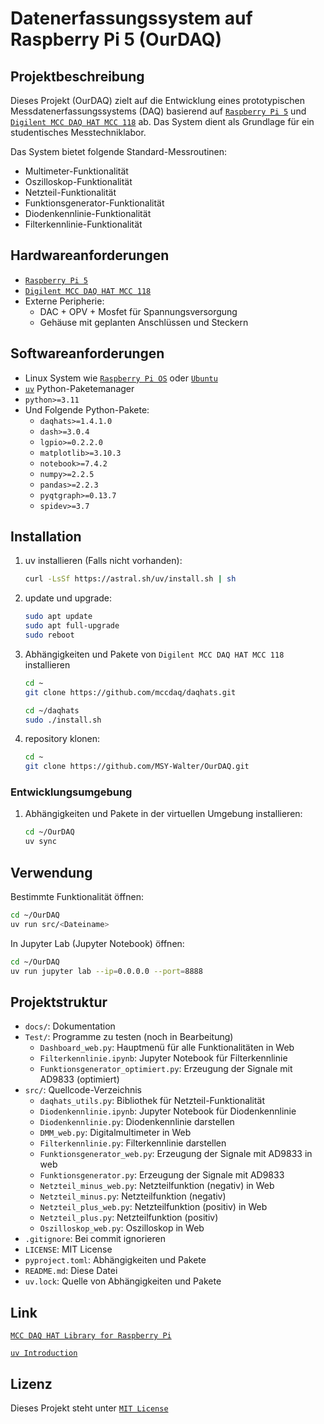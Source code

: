 # Datenerfassungssystem auf Raspberry Pi 5 (OurDAQ)

## Projektbeschreibung

Dieses Projekt (OurDAQ) zielt auf die Entwicklung eines prototypischen Messdatenerfassungssystems (DAQ) basierend auf [`Raspberry Pi 5`](https://www.raspberrypi.com/documentation/computers/raspberry-pi.html) und [`Digilent MCC DAQ HAT MCC 118`](https://mccdaq.github.io/daqhats/overview.html#mcc-118) ab. Das System dient als Grundlage für ein studentisches Messtechniklabor.

Das System bietet folgende Standard-Messroutinen:

- Multimeter-Funktionalität
- Oszilloskop-Funktionalität
- Netzteil-Funktionalität
- Funktionsgenerator-Funktionalität
- Diodenkennlinie-Funktionalität
- Filterkennlinie-Funktionalität

## Hardwareanforderungen

- [`Raspberry Pi 5`](https://www.raspberrypi.com/documentation/computers/raspberry-pi.html)
- [`Digilent MCC DAQ HAT MCC 118`](https://mccdaq.github.io/daqhats/overview.html#mcc-118)
- Externe Peripherie:
  - DAC + OPV + Mosfet für Spannungsversorgung
  - Gehäuse mit geplanten Anschlüssen und Steckern

## Softwareanforderungen

- Linux System wie [`Raspberry Pi OS`](https://www.raspberrypi.com/software/) oder [`Ubuntu`](https://ubuntu.com/download/raspberry-pi)
- [`uv`](https://docs.astral.sh/uv/) Python-Paketemanager
- `python>=3.11`
- Und Folgende Python-Pakete:
  - `daqhats>=1.4.1.0`
  - `dash>=3.0.4`
  - `lgpio>=0.2.2.0`
  - `matplotlib>=3.10.3`
  - `notebook>=7.4.2`
  - `numpy>=2.2.5`
  - `pandas>=2.2.3`
  - `pyqtgraph>=0.13.7`
  - `spidev>=3.7`

## Installation

1. uv installieren (Falls nicht vorhanden):

   ```bash
   curl -LsSf https://astral.sh/uv/install.sh | sh
   ```

2. update und upgrade:

   ```bash
   sudo apt update
   sudo apt full-upgrade
   sudo reboot
   ```

3. Abhängigkeiten und Pakete von `Digilent MCC DAQ HAT MCC 118` installieren

   ```bash
   cd ~
   git clone https://github.com/mccdaq/daqhats.git

   cd ~/daqhats
   sudo ./install.sh
   ```

4. repository klonen:

   ```bash
   cd ~
   git clone https://github.com/MSY-Walter/OurDAQ.git
   ```

### Entwicklungsumgebung

1. Abhängigkeiten und Pakete in der virtuellen Umgebung installieren:

   ```bash
   cd ~/OurDAQ
   uv sync
   ```

## Verwendung

Bestimmte Funktionalität öffnen:

```bash
cd ~/OurDAQ
uv run src/<Dateiname>
```

In Jupyter Lab (Jupyter Notebook) öffnen:

```bash
cd ~/OurDAQ
uv run jupyter lab --ip=0.0.0.0 --port=8888
```

## Projektstruktur

- `docs/`: Dokumentation
- `Test/`: Programme zu testen (noch in Bearbeitung)
  - `Dashboard_web.py`: Hauptmenü für alle Funktionalitäten in Web
  - `Filterkennlinie.ipynb`: Jupyter Notebook für Filterkennlinie
  - `Funktionsgenerator_optimiert.py`: Erzeugung der Signale mit AD9833 (optimiert)
- `src/`: Quellcode-Verzeichnis
  - `daqhats_utils.py`: Bibliothek für Netzteil-Funktionalität
  - `Diodenkennlinie.ipynb`: Jupyter Notebook für Diodenkennlinie
  - `Diodenkennlinie.py`: Diodenkennlinie darstellen
  - `DMM_web.py`: Digitalmultimeter in Web
  - `Filterkennlinie.py`: Filterkennlinie darstellen
  - `Funktionsgenerator_web.py`: Erzeugung der Signale mit AD9833 in web
  - `Funktionsgenerator.py`: Erzeugung der Signale mit AD9833
  - `Netzteil_minus_web.py`: Netzteilfunktion (negativ) in Web
  - `Netzteil_minus.py`: Netzteilfunktion (negativ)
  - `Netzteil_plus_web.py`: Netzteilfunktion (positiv) in Web
  - `Netzteil_plus.py`: Netzteilfunktion (positiv)
  - `Oszilloskop_web.py`: Oszilloskop in Web
- `.gitignore`: Bei commit ignorieren
- `LICENSE`: MIT License
- `pyproject.toml`: Abhängigkeiten und Pakete
- `README.md`: Diese Datei
- `uv.lock`: Quelle von Abhängigkeiten und Pakete

## Link

[`MCC DAQ HAT Library for Raspberry Pi`](https://github.com/mccdaq/daqhats)

[`uv Introduction`](https://docs.astral.sh/uv/)

## Lizenz

Dieses Projekt steht unter [`MIT License`](LICENSE)
